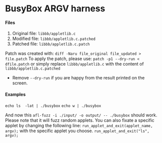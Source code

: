 # BusyBox ARGV harness
#### Files
1. Original file: `libbb/appletlib.c`
2. Modified file: `libbb/appletlib.c.patched`
3. Patched file: `libbb/appletlib.c.patch`

Patch was created with: `diff -Naru file_original file_updated > file.patch`
To apply the patch, please use: `patch -p1 --dry-run < dfile.patch` or simply replace `libbb/appletlib.c` with the content of `libbb/appletlib.c.patched`
* Remove `--dry-run` if you are happy from the result printed on the screen.


#### Examples
`echo ls  -lat | ./busybox`
`echo w | ./busybox`

And now this `afl-fuzz -i ./input/ -o output/ -- ./busybox` should work. Please note that it will fuzz random applets. You can also fixate a specific applet by changing the following line:
`run_applet_and_exit(applet_name, argv);`
with the specific applet you choose.
`run_applet_and_exit("ls", argv);`